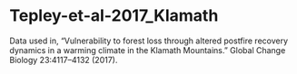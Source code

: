 # Tepley-et-al-2017_Klamath
Data used in, “Vulnerability to forest loss through altered postfire recovery dynamics in a warming climate in the Klamath Mountains.” Global Change Biology 23:4117–4132 (2017). 

